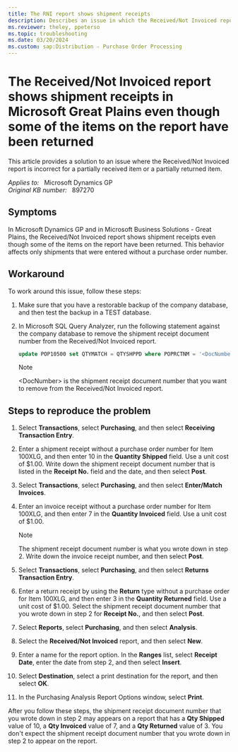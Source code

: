 ```yaml
---
title: The RNI report shows shipment receipts
description: Describes an issue in which the Received/Not Invoiced report is incorrect for a partially received item or a partially returned item.
ms.reviewer: theley, ppeterso
ms.topic: troubleshooting
ms.date: 03/20/2024
ms.custom: sap:Distribution - Purchase Order Processing
---
```

# The Received/Not Invoiced report shows shipment receipts in Microsoft Great Plains even though some of the items on the report have been returned

This article provides a solution to an issue where the Received/Not Invoiced report is incorrect for a partially received item or a partially returned item.

_Applies to:_ &nbsp; Microsoft Dynamics GP  
_Original KB number:_ &nbsp; 897270

## Symptoms

In Microsoft Dynamics GP and in Microsoft Business Solutions - Great Plains, the Received/Not Invoiced report shows shipment receipts even though some of the items on the report have been returned. This behavior affects only shipments that were entered without a purchase order number.

## Workaround

To work around this issue, follow these steps:

1. Make sure that you have a restorable backup of the company database, and then test the backup in a TEST database.
2. In Microsoft SQL Query Analyzer, run the following statement against the company database to remove the shipment receipt document number from the Received/Not Invoiced report.

    ```sql
    update POP10500 set QTYMATCH = QTYSHPPD where POPRCTNM = '<DocNumber>'
    ```

    > [!NOTE]
    > \<DocNumber> is the shipment receipt document number that you want to remove from the Received/Not Invoiced report.

## Steps to reproduce the problem

1. Select **Transactions**, select **Purchasing**, and then select **Receiving Transaction Entry**.
2. Enter a shipment receipt without a purchase order number for Item 100XLG, and then enter 10 in the **Quantity Shipped** field. Use a unit cost of $1.00. Write down the shipment receipt document number that is listed in the **Receipt No.** field and the date, and then select **Post**.
3. Select **Transactions**, select **Purchasing**, and then select **Enter/Match Invoices**.
4. Enter an invoice receipt without a purchase order number for Item 100XLG, and then enter 7 in the **Quantity Invoiced** field. Use a unit cost of $1.00.

    > [!NOTE]
    > The shipment receipt document number is what you wrote down in step 2. Write down the invoice receipt number, and then select **Post**.
5. Select **Transactions**, select **Purchasing**, and then select **Returns Transaction Entry**.
6. Enter a return receipt by using the **Return** type without a purchase order for Item 100XLG, and then enter 3 in the **Quantity Returned** field. Use a unit cost of $1.00. Select the shipment receipt document number that you wrote down in step 2 for **Receipt No.**, and then select **Post**.
7. Select **Reports**, select **Purchasing**, and then select **Analysis**.
8. Select the **Received/Not Invoiced** report, and then select **New**.
9. Enter a name for the report option. In the **Ranges** list, select **Receipt Date**, enter the date from step 2, and then select **Insert**.
10. Select **Destination**, select a print destination for the report, and then select **OK**.
11. In the Purchasing Analysis Report Options window, select **Print**.

After you follow these steps, the shipment receipt document number that you wrote down in step 2 may appears on a report that has a **Qty Shipped** value of 10, a **Qty Invoiced** value of 7, and a **Qty Returned** value of 3. You don't expect the shipment receipt document number that you wrote down in step 2 to appear on the report.
